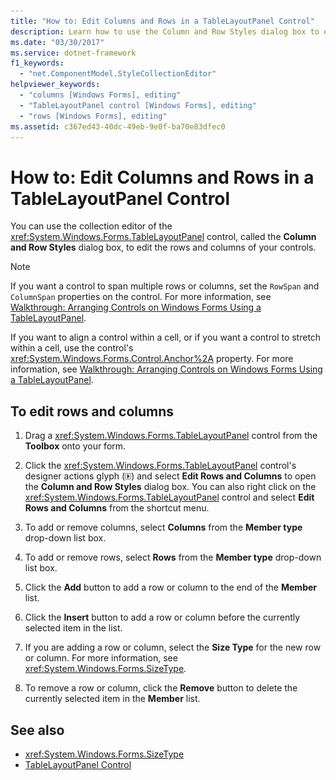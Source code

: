 ```yaml
---
title: "How to: Edit Columns and Rows in a TableLayoutPanel Control"
description: Learn how to use the Column and Row Styles dialog box to edit the rows and columns of your Windows Forms controls.
ms.date: "03/30/2017"
ms.service: dotnet-framework
f1_keywords:
  - "net.ComponentModel.StyleCollectionEditor"
helpviewer_keywords:
  - "columns [Windows Forms], editing"
  - "TableLayoutPanel control [Windows Forms], editing"
  - "rows [Windows Forms], editing"
ms.assetid: c367ed43-40dc-49eb-9e0f-ba70e83dfec0
---
```

# How to: Edit Columns and Rows in a TableLayoutPanel Control

You can use the collection editor of the <xref:System.Windows.Forms.TableLayoutPanel> control, called the **Column and Row Styles** dialog box, to edit the rows and columns of your controls.

> [!NOTE]
> If you want a control to span multiple rows or columns, set the `RowSpan` and `ColumnSpan` properties on the control. For more information, see [Walkthrough: Arranging Controls on Windows Forms Using a TableLayoutPanel](walkthrough-arranging-controls-on-windows-forms-using-a-tablelayoutpanel.md).
>
> If you want to align a control within a cell, or if you want a control to stretch within a cell, use the control's <xref:System.Windows.Forms.Control.Anchor%2A> property. For more information, see [Walkthrough: Arranging Controls on Windows Forms Using a TableLayoutPanel](walkthrough-arranging-controls-on-windows-forms-using-a-tablelayoutpanel.md).

## To edit rows and columns

1. Drag a <xref:System.Windows.Forms.TableLayoutPanel> control from the **Toolbox** onto your form.

2. Click the <xref:System.Windows.Forms.TableLayoutPanel> control's designer actions glyph (![Small black arrow](./media/designer-actions-glyph.gif)) and select **Edit Rows and Columns** to open the **Column and Row Styles** dialog box. You can also right click on the <xref:System.Windows.Forms.TableLayoutPanel> control and select **Edit Rows and Columns** from the shortcut menu.

3. To add or remove columns, select **Columns** from the **Member type** drop-down list box.

4. To add or remove rows, select **Rows** from the **Member type** drop-down list box.

5. Click the **Add** button to add a row or column to the end of the **Member** list.

6. Click the **Insert** button to add a row or column before the currently selected item in the list.

7. If you are adding a row or column, select the **Size Type** for the new row or column. For more information, see <xref:System.Windows.Forms.SizeType>.

8. To remove a row or column, click the **Remove** button to delete the currently selected item in the **Member** list.

## See also

- <xref:System.Windows.Forms.SizeType>
- [TableLayoutPanel Control](tablelayoutpanel-control-windows-forms.md)
